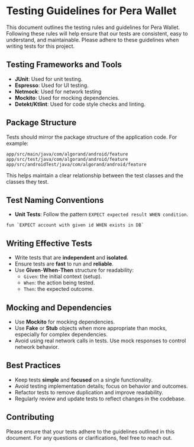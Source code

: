 # Testing Guidelines for Pera Wallet

This document outlines the testing rules and guidelines for Pera Wallet. Following these rules will help ensure that our tests are consistent, easy to understand, and maintainable. Please adhere to these guidelines when writing tests for this project.

## Testing Frameworks and Tools

- **JUnit**: Used for unit testing.
- **Espresso**: Used for UI testing.
- **Netmock**: Used for network testing
- **Mockito**: Used for mocking dependencies.
- **Detekt/Ktlint**: Used for code style checks and linting.

## Package Structure

Tests should mirror the package structure of the application code. For example:

```
app/src/main/java/com/algorand/android/feature
app/src/test/java/com/algorand/android/feature
app/src/androidTest/java/com/algorand/android/feature
```


This helps maintain a clear relationship between the test classes and the classes they test.

## Test Naming Conventions

- **Unit Tests**: Follow the pattern `EXPECT expected result WHEN condition`.

```fun `EXPECT account with given id WHEN exists in DB` ```


## Writing Effective Tests

- Write tests that are **independent** and **isolated**.
- Ensure tests are **fast** to run and **reliable**.
- Use **Given**-**When**-**Then** structure for readability:
    - `Given`: the initial context (setup).
    - `When`: the action being tested.
    - `Then`: the expected outcome.


## Mocking and Dependencies

- Use **Mockito** for mocking dependencies.
- Use **Fake** or **Stub** objects when more appropriate than mocks, especially for complex dependencies.
- Avoid using real network calls in tests. Use mock responses to control network behavior.


## Best Practices

- Keep tests **simple** and **focused** on a single functionality.
- Avoid testing implementation details; focus on behavior and outcomes.
- Refactor tests to remove duplication and improve readability.
- Regularly review and update tests to reflect changes in the codebase.

## Contributing

Please ensure that your tests adhere to the guidelines outlined in this document. For any questions or clarifications, feel free to reach out.